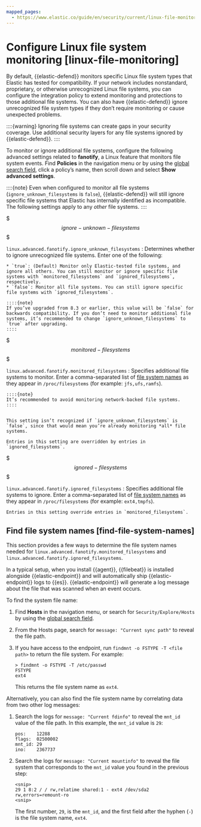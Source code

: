```yaml
---
mapped_pages:
  - https://www.elastic.co/guide/en/security/current/linux-file-monitoring.html
---
```


# Configure Linux file system monitoring [linux-file-monitoring]

By default, {{elastic-defend}} monitors specific Linux file system types that Elastic has tested for compatibility. If your network includes nonstandard, proprietary, or otherwise unrecognized Linux file systems, you can configure the integration policy to extend monitoring and protections to those additional file systems. You can also have {{elastic-defend}} ignore unrecognized file system types if they don’t require monitoring or cause unexpected problems.

::::{warning}
Ignoring file systems can create gaps in your security coverage. Use additional security layers for any file systems ignored by {{elastic-defend}}.
::::


To monitor or ignore additional file systems, configure the following advanced settings related to **fanotify**, a Linux feature that monitors file system events. Find **Policies** in the navigation menu or by using the [global search field](docs-content://get-started/the-stack.md#kibana-navigation-search), click a policy’s name, then scroll down and select **Show advanced settings**.

::::{note}
Even when configured to monitor all file systems (`ignore_unknown_filesystems` is `false`), {{elastic-defend}} will still ignore specific file systems that Elastic has internally identified as incompatible. The following settings apply to any *other* file systems.
::::


$$$ignore-unknown-filesystems$$$

`linux.advanced.fanotify.ignore_unknown_filesystems`
:   Determines whether to ignore unrecognized file systems. Enter one of the following:

    * `true`: (Default) Monitor only Elastic-tested file systems, and ignore all others. You can still monitor or ignore specific file systems with `monitored_filesystems` and `ignored_filesystems`, respectively.
    * `false`: Monitor all file systems. You can still ignore specific file systems with `ignored_filesystems`.

    ::::{note}
    If you’ve upgraded from 8.3 or earlier, this value will be `false` for backwards compatibility. If you don’t need to monitor additional file systems, it’s recommended to change `ignore_unknown_filesystems` to `true` after upgrading.
    ::::


$$$monitored-filesystems$$$

`linux.advanced.fanotify.monitored_filesystems`
:   Specifies additional file systems to monitor. Enter a comma-separated list of [file system names](#find-file-system-names) as they appear in `/proc/filesystems` (for example: `jfs,ufs,ramfs`).

    ::::{note}
    It’s recommended to avoid monitoring network-backed file systems.
    ::::


    This setting isn’t recognized if `ignore_unknown_filesystems` is `false`, since that would mean you’re already monitoring *all* file systems.

    Entries in this setting are overridden by entries in `ignored_filesystems`.


$$$ignored-filesystems$$$

`linux.advanced.fanotify.ignored_filesystems`
:   Specifies additional file systems to ignore. Enter a comma-separated list of [file system names](#find-file-system-names) as they appear in `/proc/filesystems` (for example: `ext4,tmpfs`).

    Entries in this setting override entries in `monitored_filesystems`.


## Find file system names [find-file-system-names]

This section provides a few ways to determine the file system names needed for `linux.advanced.fanotify.monitored_filesystems` and `linux.advanced.fanotify.ignored_filesystems`.

In a typical setup, when you install {{agent}}, {{filebeat}} is installed alongside {{elastic-endpoint}} and will automatically ship {{elastic-endpoint}} logs to {{es}}. {{elastic-endpoint}} will generate a log message about the file that was scanned when an event occurs.

To find the system file name:

1. Find **Hosts** in the navigation menu, or search for `Security/Explore/Hosts` by using the [global search field](docs-content://get-started/the-stack.md#kibana-navigation-search).
2. From the Hosts page, search for `message: "Current sync path"` to reveal the file path.
3. If you have access to the endpoint, run `findmnt -o FSTYPE -T <file path>` to return the file system. For example:

    ```shell
    > findmnt -o FSTYPE -T /etc/passwd
    FSTYPE
    ext4
    ```

    This returns the file system name as `ext4`.


Alternatively, you can also find the file system name by correlating data from two other log messages:

1. Search the logs for `message: "Current fdinfo"` to reveal the `mnt_id` value of the file path. In this example, the `mnt_id` value is `29`:

    ```shell
    pos:	12288
    flags:	02500002
    mnt_id:	29
    ino:	2367737
    ```

2. Search the logs for `message: "Current mountinfo"` to reveal the file system that corresponds to the `mnt_id` value you found in the previous step:

    ```shell
    <snip>
    29 1 8:2 / / rw,relatime shared:1 - ext4 /dev/sda2 rw,errors=remount-ro
    <snip>
    ```

    The first number, `29`, is the `mnt_id`, and the first field after the hyphen (`-`) is the file system name, `ext4`.
